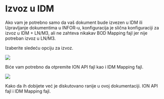 # Izvoz u IDM

Ako vam je potrebno samo da vaš dokument bude izvezen u IDM ili Upravljanje dokumentima u INFOR-u, konfiguracija je slična konfiguraciji za izvoz u IDM + LN/M3, ali ne zahteva nikakav BOD Mapping fajl jer nije potreban izvoz u LN/M3.

Izaberite sledeću opciju za izvoz.

![](https://lh7-us.googleusercontent.com/ELtWrfGudPjyRoKqvszlrAlLX83byrejUsmJh0Z7VjBOQ2VNrVJ-B-o\_\_NoziePWk8HCMIBL2cvGo\_ORL\_oS6LluvfIUdNHuVOKzUQB\_HgxyPNgrjnIb3P5N24KvXiavFL7aBPQZ1gIimSyaxosm47c)

Biće vam potrebno da otpremite ION API fajl kao i IDM Mapping fajl.

![](https://lh7-us.googleusercontent.com/AVoWKz3ocf-1KTrXCGmUmxQzY8brTeR0aIaBAvaB6rV5Otb\_BjYOCm0rzoAXV-ZNxcs\_95yZARY\_MiKPm8-FXDU9oOSQslpc\_JmtiF6dLaaPTQ8TwslL8xySiz2FefX1op73oOQHOfEs\_Yq-RKcmdv4)

Kako da ih dobijete već je diskutovano ranije u ovoj dokumentaciji. ION API fajl i IDM Mapping fajl.
